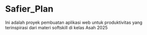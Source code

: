 # Safier_Plan
Ini adalah proyek pembuatan aplikasi web untuk produktivitas yang terinspirasi dari materi softskill di kelas Asah 2025
